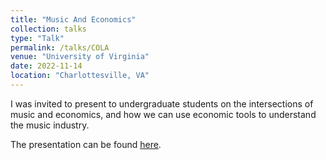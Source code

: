 ```yaml
---
title: "Music And Economics"
collection: talks
type: "Talk"
permalink: /talks/COLA
venue: "University of Virginia"
date: 2022-11-14
location: "Charlottesville, VA"
---
```


I was invited to present to undergraduate students on the intersections of music and economics, and how we can use economic tools to understand the music industry.

The presentation can be found [here](MSchnidman/MSchnidman.github.io/files/Schnidman_COLA_Presentation_Rev2_1610.pdf).
